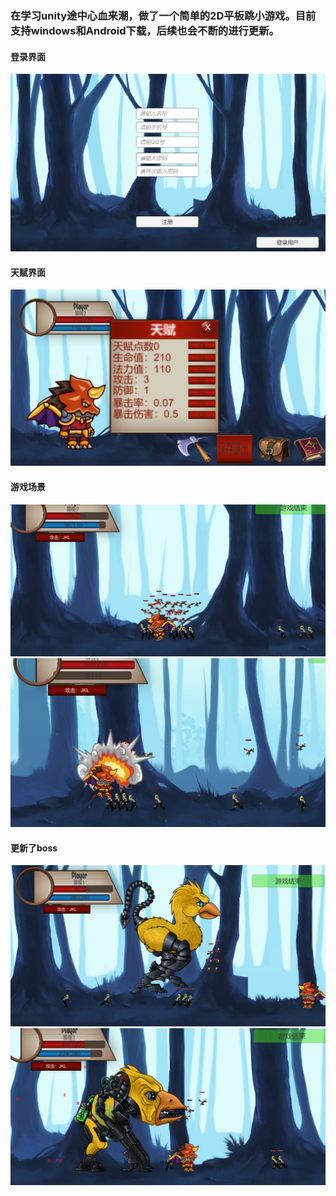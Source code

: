 ### 在学习unity途中心血来潮，做了一个简单的2D平板跳小游戏。目前支持windows和Android下载，后续也会不断的进行更新。
#### 登录界面
![](img/login.png)
#### 天赋界面
![](img/main.png)
#### 游戏场景
![](img/game1.png)
![](img/game2.png)

#### 更新了boss
![](img/boss1.png)
![](img/boss2.png)
